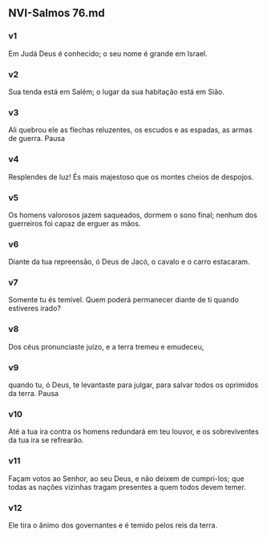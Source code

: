 ## NVI-Salmos 76.md
### v1
 Em Judá Deus é conhecido; o seu nome é grande em Israel.
### v2
 Sua tenda está em Salém; o lugar da sua habitação está em Sião.
### v3
 Ali quebrou ele as flechas reluzentes, os escudos e as espadas, as armas de guerra. Pausa
### v4
 Resplendes de luz! És mais majestoso que os montes cheios de despojos.
### v5
 Os homens valorosos jazem saqueados, dormem o sono final; nenhum dos guerreiros foi capaz de erguer as mãos.
### v6
 Diante da tua repreensão, ó Deus de Jacó, o cavalo e o carro estacaram.
### v7
 Somente tu és temível. Quem poderá permanecer diante de ti quando estiveres irado?
### v8
 Dos céus pronunciaste juízo, e a terra tremeu e emudeceu,
### v9
 quando tu, ó Deus, te levantaste para julgar, para salvar todos os oprimidos da terra. Pausa
### v10
 Até a tua ira contra os homens redundará em teu louvor, e os sobreviventes da tua ira se refrearão.
### v11
 Façam votos ao Senhor, ao seu Deus, e não deixem de cumpri-los; que todas as nações vizinhas tragam presentes a quem todos devem temer.
### v12
 Ele tira o ânimo dos governantes e é temido pelos reis da terra.
